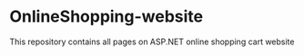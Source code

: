 # OnlineShopping-website
This repository contains all pages on ASP.NET online shopping cart website
